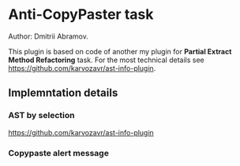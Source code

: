 # Anti-CopyPaster task

Author: Dmitrii Abramov.

This plugin is based on code of another my plugin for __Partial Extract Method Refactoring__ task. For the most technical details see https://github.com/karvozavr/ast-info-plugin.

## Implemntation details 

### AST by selection 

https://github.com/karvozavr/ast-info-plugin

### Copypaste alert message 



